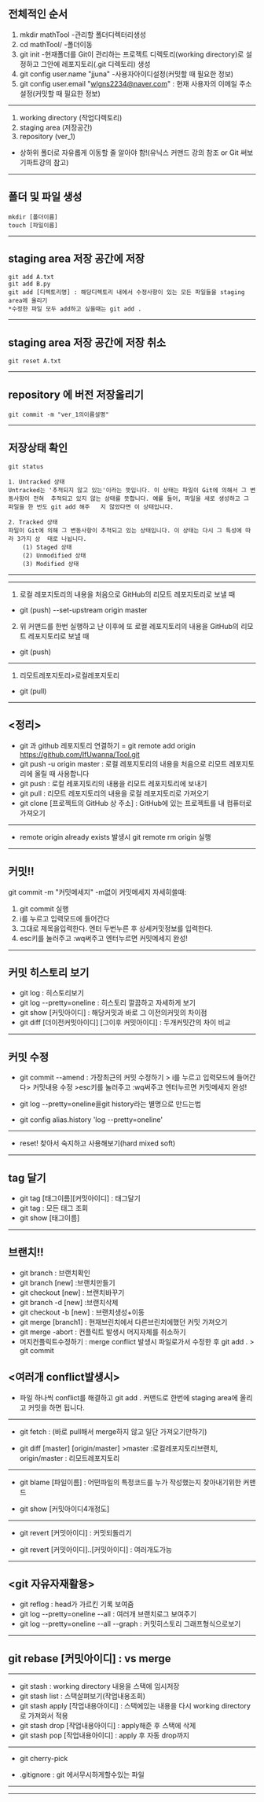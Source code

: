 ## 전체적인 순서
1. mkdir mathTool -관리할 폴더디렉터리생성
2. cd mathTool/ -폴더이동
3. git init -현재폴더를 Git이 관리하는 프로젝트 디렉토리(working directory)로 설정하고 그안에 레포지토리(.git                디렉토리) 생성
4. git config user.name "jjuna" -사용자아이디설정(커밋할 때 필요한 정보)
5. git config user.email "wlgns2234@naver.com" : 현재 사용자의 이메일 주소 설정(커밋할 때 필요한 정보)
--------------------------------------------------------------------------------------------------------------------

1. working directory (작업디렉토리)
2. staging area (저장공간)
3. repository (ver_1)


 * 상하위 폴더로 자유롭게 이동할 줄 알아야 함!(유닉스 커맨드 강의 참조 or Git 써보기파트강의 참고)
--------------------------------------------------------------------------------------------------------------------
## 폴더 및 파일 생성

	mkdir [폴더이름]
	touch [파일이름]
--------------------------------------------------------------------------------------------------------------------
## staging area 저장 공간에 저장
	git add A.txt
	git add B.py
	git add [디렉토리명] : 해당디렉토리 내에서 수정사항이 있는 모든 파일들을 staging area에 올리기
	*수정한 파일 모두 add하고 싶을때는 git add .
-------------------------------------------------------------------------------------------------------------------- 
## staging area 저장 공간에 저장 취소

	git reset A.txt
--------------------------------------------------------------------------------------------------------------------
## repository 에 버전 저장올리기

	git commit -m "ver_1의이름설명"
--------------------------------------------------------------------------------------------------------------------
## 저장상태 확인
	git status 
            
	1. Untracked 상태
	Untracked는 '추적되지 않고 있는'이라는 뜻입니다. 이 상태는 파일이 Git에 의해서 그 변동사항이 전혀 	추적되고 있지 않는 상태를 뜻합니다. 예를 들어, 파일을 새로 생성하고 그 파일을 한 번도 git add 해주	지 않았다면 이 상태입니다.

	2. Tracked 상태
	파일이 Git에 의해 그 변동사항이 추적되고 있는 상태입니다. 이 상태는 다시 그 특성에 따라 3가지 상	태로 나뉩니다.
		(1) Staged 상태
		(2) Unmodified 상태
		(3) Modified 상태
--------------------------------------------------------------------------------------------------------------------
--------------------------------------------------------------------------------------------------------------------
1. 로컬 레포지토리의 내용을 처음으로 GitHub의 리모트 레포지토리로 보낼 때
- git (push) --set-upstream origin master

2. 위 커맨드를 한번 실행하고 난 이후에 또 로컬 레포지토리의 내용을 GitHub의 리모트 레포지토리로 보낼 때
- git (push)
--------------------------------------------------------------------------------------------------------------------
1. 리모트레포지토리>로컬레포지토리
- git (pull)
--------------------------------------------------------------------------------------------------------------------
## <정리>

- git 과 github 레포지토리 연결하기 = git remote add origin https://github.com/IfUwanna/Tool.git
- git push -u origin master : 로컬 레포지토리의 내용을 처음으로 리모트 레포지토리에 올릴 때 사용합니다
- git push : 로컬 레포지토리의 내용을 리모트 레포지토리에 보내기 
- git pull : 리모트 레포지토리의 내용을 로컬 레포지토리로 가져오기
- git clone [프로젝트의 GitHub 상 주소] : GitHub에 있는 프로젝트를 내 컴퓨터로 가져오기

--------------------------------------------------------------------------------------------------------------------
- remote origin already exists 발생시
git remote rm origin  실행

--------------------------------------------------------------------------------------------------------------------
## 커밋!!

git commit -m "커밋메세지"
 -m없이 커밋메세지 자세히쓸때: 
1. git commit 실행
2. i를 누르고 입력모드에 들어간다
3. 그대로 제목을입력한다. 엔터 두번누른 후 상세커밋정보를 입력한다.
4. esc키를 눌러주고 :wq써주고 엔터누르면 커밋메세지 완성!

--------------------------------------------------------------------------------------------------------------------
## 커밋 히스토리 보기
- git log : 히스토리보기
- git log --pretty=oneline : 히스토리 깔끔하고 자세하게 보기
- git show [커밋아이디] : 해당커밋과 바로 그 이전의커밋의 차이점
- git diff [더이전커밋아이디] [그이후 커밋아이디] : 두개커밋간의 차이 비교

--------------------------------------------------------------------------------------------------------------------
## 커밋 수정
- git commit --amend : 가장최근의 커밋 수정하기 > i를 누르고 입력모드에 들어간다> 커밋내용 수정 >esc키를 눌러주고 :wq써주고 엔터누르면 커밋메세지 완성!


- git log --pretty=oneline을git history라는 별명으로 만드는법

- git config alias.history 'log --pretty=oneline'

--------------------------------------------------------------------------------------------------------------------
- reset! 찾아서 숙지하고 사용해보기(hard mixed soft)

--------------------------------------------------------------------------------------------------------------------
## tag 달기
- git tag [태그이름][커밋아이디] : 태그달기
- git tag : 모든 태그 조회
- git show [태그이름]

--------------------------------------------------------------------------------------------------------------------
## 브랜치!!
- git branch : 브랜치확인
- git branch [new] :브랜치만들기
- git checkout [new] : 브랜치바꾸기 
- git branch -d [new] :브랜치삭제
- git checkout -b [new] : 브랜치생성+이동
- git merge [branch1] : 현재브린치에서 다른브린치에했던 커밋 가져오기
- git merge -abort : 컨플릭트 발생시 머지자체를 취소하기
- 머지컨플릭트수정하기 : merge conflict 발생시 파일로가서 수정한 후 git add . > git commit

## <여러개 conflict발생시>
- 파일 하나씩 conflict를 해결하고 git add . 커맨드로 한번에 staging area에 올리고 커밋을 하면 됩니다.

--------------------------------------------------------------------------------------------------------------------
- git fetch : (바로 pull해서 merge하지 않고 일단 가져오기만하기)

- git diff [master] [origin/master] >master :로컬레포지토리브랜치, origin/master : 리모트레포지토리

--------------------------------------------------------------------------------------------------------------------
- git blame [파일이름] : 어떤파일의 특정코드를 누가 작성했는지 찾아내기위한 커맨드

- git show [커밋아이디4개정도]

--------------------------------------------------------------------------------------------------------------------
- git revert [커밋아이디] : 커밋되돌리기

- git revert [커밋아이디]..[커밋아이디] : 여러개도가능

--------------------------------------------------------------------------------------------------------------------


<git 자유자재활용>
--------------------------------------------------------------------------------------------------------------------
- git reflog : head가 가르킨 기록 보여줌
- git log --pretty=oneline --all : 여러개 브랜치로그 보여주기
- git log --pretty=oneline --all --graph : 커밋히스토리 그래프형식으로보기

--------------------------------------------------------------------------------------------------------------------
## git rebase [커밋아이디] : vs merge

--------------------------------------------------------------------------------------------------------------------
- git stash : working directory 내용을 스택에 임시저장
- git stash list : 스택살펴보기(작업내용조회)
- git stash apply [작업내용아이디] : 스택에있는 내용을 다시 working directory로 가져와서 적용
- git stash drop [작업내용아이디] : apply해준 후 스택에 삭제
- git stash pop [작업내용아이디] : apply 후 자동 drop까지

--------------------------------------------------------------------------------------------------------------------
- git cherry-pick

- .gitignore : git 에서무시하게할수있는 파일

--------------------------------------------------------------------------------------------------------------------



--------------------------------------------------------------------------------------------------------------------
